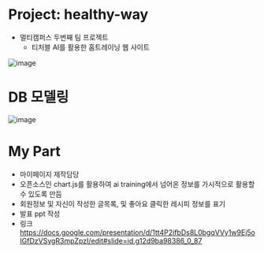 # Project: healthy-way
* 멀티캠퍼스 두번째 팀 프로젝트
  * 티처블 AI를 활용한 홈트레이닝 웹 사이트


![image](https://user-images.githubusercontent.com/96756778/171182720-687b362d-3896-4bd6-9975-a6dd15a19447.png)

# DB 모델링

![image](https://user-images.githubusercontent.com/96756778/171183826-22ca95ca-f3cb-4965-a946-02efcaf62962.png)

# My Part
* 마이페이지 제작담당
 * 오픈소스인 chart.js를 활용하여 ai training에서 넘어온 정보를 가시적으로 활용할 수 있도록 만듬
 * 회원정보 및 자신이 작성한 글목록, 및 좋아요 클릭한 레시피 정보를 표기
 * 발표 ppt 작성 
  * 링크 https://docs.google.com/presentation/d/1tt4P2ifbDs8L0bgqVVy1w9Ej5oIGfDzVSygR3mpZpzI/edit#slide=id.g12d9ba98386_0_87
